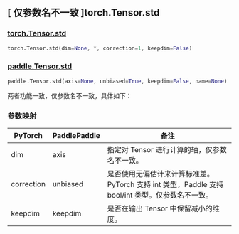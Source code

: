 ## [ 仅参数名不一致 ]torch.Tensor.std

### [torch.Tensor.std](https://pytorch.org/docs/stable/generated/torch.Tensor.std.html?highlight=torch+tensor+std#torch.Tensor.std)

```python
torch.Tensor.std(dim=None, *, correction=1, keepdim=False)
```

### [paddle.Tensor.std](https://www.paddlepaddle.org.cn/documentation/docs/zh/develop/api/paddle/Tensor_cn.html#std-axis-none-unbiased-true-keepdim-false-name-none)

```python
paddle.Tensor.std(axis=None, unbiased=True, keepdim=False, name=None)
```

两者功能一致，仅参数名不一致，具体如下：

### 参数映射

| PyTorch    | PaddlePaddle | 备注 |
| ---------- | ------------ | ------- |
| dim      | axis        | 指定对 Tensor 进行计算的轴，仅参数名不一致。 |
| correction | unbiased   | 是否使用无偏估计来计算标准差。PyTorch 支持 int 类型，Paddle 支持 bool/int 类型。仅参数名不一致。|
| keepdim   | keepdim   | 是否在输出 Tensor 中保留减小的维度。 |
